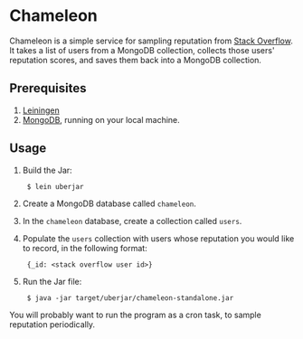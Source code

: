 # Chameleon

Chameleon is a simple service for sampling reputation from
[Stack Overflow](http://stackoverflow.com). It takes a list of users
from a MongoDB collection, collects those users' reputation scores,
and saves them back into a MongoDB collection.

## Prerequisites

1. [Leiningen](http://leiningen.org)
2. [MongoDB](http://www.mongodb.org), running on your local machine.

## Usage

1. Build the Jar:

        $ lein uberjar

2. Create a MongoDB database called `chameleon`.

3. In the `chameleon` database, create a collection called `users`.

4. Populate the `users` collection with users whose reputation you would
   like to record, in the following format:

        {_id: <stack overflow user id>}

5. Run the Jar file:

        $ java -jar target/uberjar/chameleon-standalone.jar

You will probably want to run the program as a cron task, to sample
reputation periodically.
